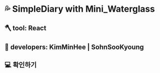 # 💦 SimpleDiary with Mini_Waterglass

## 🪓 tool: React

## 🤽 developers: KimMinHee | SohnSooKyoung

## 💻 확인하기
